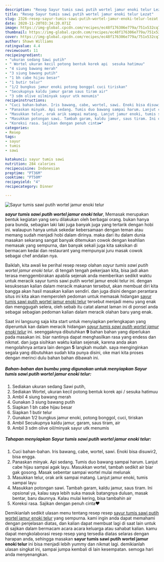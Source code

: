 ```yaml
---
description: "Resep Sayur tumis sawi putih wortel jamur enoki telur Lezat"
title: "Resep Sayur tumis sawi putih wortel jamur enoki telur Lezat"
slug: 2326-resep-sayur-tumis-sawi-putih-wortel-jamur-enoki-telur-lezat
date: 2020-11-20T03:34:20.071Z
image: https://img-global.cpcdn.com/recipes/ec48f176306e779a/751x532cq70/sayur-tumis-sawi-putih-wortel-jamur-enoki-telur-foto-resep-utama.jpg
thumbnail: https://img-global.cpcdn.com/recipes/ec48f176306e779a/751x532cq70/sayur-tumis-sawi-putih-wortel-jamur-enoki-telur-foto-resep-utama.jpg
cover: https://img-global.cpcdn.com/recipes/ec48f176306e779a/751x532cq70/sayur-tumis-sawi-putih-wortel-jamur-enoki-telur-foto-resep-utama.jpg
author: Shawn Williams
ratingvalue: 4.4
reviewcount: 11
recipeingredient:
- "ukuran sedang Sawi putih"
- " Wortel ukuran kecil potong bentuk korek api  sesuka hatimuu"
- "4 siung bawang merah"
- "3 siung bawang putih"
- "1 bh cabe hijau besar"
- "1 butir telur"
- "1/2 bungkus jamur enoki potong bonggol cuci tiriskan"
- "Secukupnya kaldu jamur garam saus tiram air"
- "3 sdm olive oilminyak sayur utk menumis"
recipeinstructions:
- "Cuci bahan-bahan. Iris bawang, cabe, wortel, sawi. Enoki bisa disuwir2, bisa engga."
- "Panaskan minyak. Api sedang. Tumis duo bawang sampai harum. Lanjut cabe hijau sampai agak layu. Masukkan wortel, tambah sedikit air biar gak gosong. Masak sebentar sampai wortel mulai melunak"
- "Masukkan telur, orak arik sampai matang. Lanjut jamur enoki, tumis sampai layu"
- "Masukkan potongan sawi. Tambah garam, kaldu jamur, saus tiram. Ini opsional ya, kalau saya lebih suka masuk batangnya duluan, masak bentar, baru daunnya. Kalau mulai kering, bisa tambahin air"
- "Koreksi rasa. Sajikan dengan penuh cinta❤️"
categories:
- Resep
tags:
- sayur
- tumis
- sawi

katakunci: sayur tumis sawi 
nutrition: 284 calories
recipecuisine: Indonesian
preptime: "PT36M"
cooktime: "PT50M"
recipeyield: "4"
recipecategory: Dinner

---
```



![Sayur tumis sawi putih wortel jamur enoki telur](https://img-global.cpcdn.com/recipes/ec48f176306e779a/751x532cq70/sayur-tumis-sawi-putih-wortel-jamur-enoki-telur-foto-resep-utama.jpg)

<b><i>sayur tumis sawi putih wortel jamur enoki telur</i></b>, Memasak merupakan bentuk kegiatan yang seru dilakukan oleh berbagai orang. bukan hanya para bunda, sebagian laki laki juga banyak juga yang tertarik dengan hobi ini. walaupun hanya untuk sekedar kebersamaan dengan teman atau memang sudah menjadi hobi dalam dirinya. maka dari itu dalam dunia masakan sekarang sangat banyak ditemukan cowok dengan keahlian memasak yang sempurna, dan banyak sekali juga kita saksikan di bermacam kedai dan restaurant yang mempunyai juru masak cowok sebagai chef andalan nya.

Baiklah, kita awali ke perihal resep resep olahan <i>sayur tumis sawi putih wortel jamur enoki telur</i>. di tengah tengah pekerjaan kita, bisa jadi akan terasa menggembirakan apabila sejenak anda memberikan sedikit waktu untuk meracik sayur tumis sawi putih wortel jamur enoki telur ini. dengan kesuksesan kalian dalam meracik makanan tersebut, akan membuat diri kita bangga akan hasil masakan kalian sendiri. dan juga disini dengan perantara situs ini kita akan memperoleh pedoman untuk memasak hidangan <u>sayur tumis sawi putih wortel jamur enoki telur</u> tersebut menjadi menu yang enak dan menggugah selera, oleh sebab itu catat alamat laman ini di ponsel anda sebagai sebagian pedoman kalian dalam meracik olahan baru yang enak.




Saat ini langsung saja kita start untuk menyiapkan perlengkapan yang diperuntuk kan dalam meracik hidangan <u><i>sayur tumis sawi putih wortel jamur enoki telur</i></u> ini. seenggaknya dibutuhkan <b>9</b> bahan bahan yang diperlukan pada masakan ini. biar nantinya dapat menghasilkan rasa yang endess dan nikmat. dan juga sisihkan waktu kalian sejenak, karena anda akan mengolahnya antara lain dengan <b>5</b> langkah mudah. saya menginginkan segala yang dibutuhkan sudah kita punya disini, oke mari kita proses dengan merinci dulu bahan bahan dibawah ini.

<!--inarticleads1-->

##### Bahan-bahan dan bumbu yang digunakan untuk menyiapkan Sayur tumis sawi putih wortel jamur enoki telur:

1. Sediakan ukuran sedang Sawi putih,
1. Sediakan  Wortel, ukuran kecil potong bentuk korek api / sesuka hatimuu
1. Ambil 4 siung bawang merah
1. Gunakan 3 siung bawang putih
1. Siapkan 1 bh cabe hijau besar
1. Siapkan 1 butir telur
1. Gunakan 1/2 bungkus jamur enoki, potong bonggol, cuci, tiriskan
1. Ambil Secukupnya kaldu jamur, garam, saus tiram, air
1. Ambil 3 sdm olive oil/minyak sayur utk menumis




<!--inarticleads2-->

##### Tahapan menyiapkan Sayur tumis sawi putih wortel jamur enoki telur:

1. Cuci bahan-bahan. Iris bawang, cabe, wortel, sawi. Enoki bisa disuwir2, bisa engga.
1. Panaskan minyak. Api sedang. Tumis duo bawang sampai harum. Lanjut cabe hijau sampai agak layu. Masukkan wortel, tambah sedikit air biar gak gosong. Masak sebentar sampai wortel mulai melunak
1. Masukkan telur, orak arik sampai matang. Lanjut jamur enoki, tumis sampai layu
1. Masukkan potongan sawi. Tambah garam, kaldu jamur, saus tiram. Ini opsional ya, kalau saya lebih suka masuk batangnya duluan, masak bentar, baru daunnya. Kalau mulai kering, bisa tambahin air
1. Koreksi rasa. Sajikan dengan penuh cinta❤️




Demikianlah sedikit ulasan menu tentang resep resep <u>sayur tumis sawi putih wortel jamur enoki telur</u> yang sempurna. kami ingin anda dapat memahami dengan penjelasan diatas, dan kalian dapat membuat lagi di saat lain untuk di sajikan dalam bermacam acara acara keluarga atau sahabat kalian. kamu dapat mengkolaborasi resep resep yang tersedia diatas selaras dengan harapan anda, sehingga masakan <b>sayur tumis sawi putih wortel jamur enoki telur</b> ini bisa menjadi lebih yummy dan nikmat lagi. demikianlah ulasan singkat ini, sampai jumpa kembali di lain kesempatan. semoga hari anda menyenangkan.
